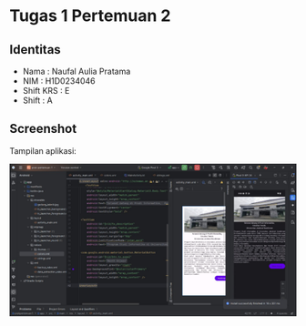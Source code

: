 # Tugas 1 Pertemuan 2

## Identitas
- Nama  : Naufal Aulia Pratama  
- NIM   : H1D0234046
- Shift KRS : E
- Shift : A


## Screenshot
Tampilan aplikasi:

![Screenshot](ssprakpert2.jpg)
